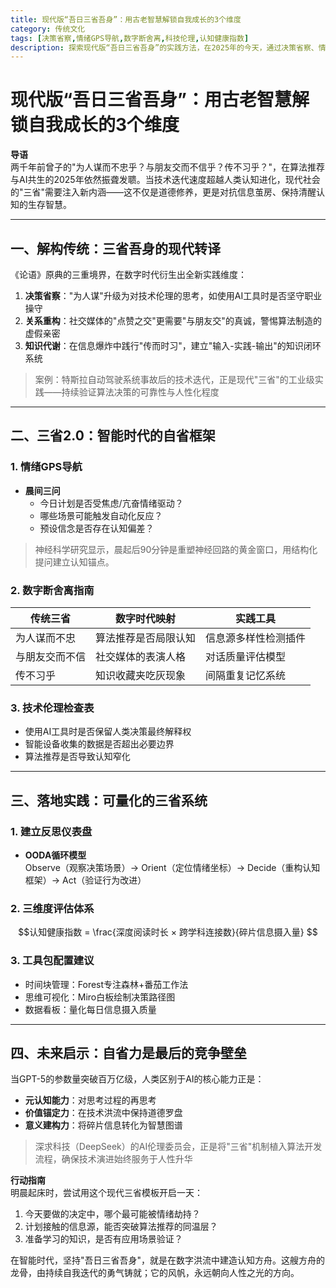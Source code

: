 ```yaml
---
title: 现代版“吾日三省吾身”：用古老智慧解锁自我成长的3个维度
category: 传统文化
tags: [决策省察,情绪GPS导航,数字断舍离,科技伦理,认知健康指数]
description: 探索现代版“吾日三省吾身”的实践方法，在2025年的今天，通过决策省察、情绪GPS导航和数字断舍离三大维度解锁自我成长。本文融合古老智慧与最新科技发展，提供实用的自省框架和工具包配置建议，帮助你在算法推荐与AI共生的时代中保持清醒认知，建立坚固的认知健康指数。从晨间三问到技术伦理检查表，掌握提升元认知能力、价值锚定力及意义建构力的方法，让每日反思成为你在数字洪流中的认知方舟。适合追求个人成长、关注科技伦理以及希望在智能时代中持续自我迭代的所有读者。
---
```

# 现代版“吾日三省吾身”：用古老智慧解锁自我成长的3个维度  

**导语**  
两千年前曾子的"为人谋而不忠乎？与朋友交而不信乎？传不习乎？"，在算法推荐与AI共生的2025年依然振聋发聩。当技术迭代速度超越人类认知进化，现代社会的"三省"需要注入新内涵——这不仅是道德修养，更是对抗信息茧房、保持清醒认知的生存智慧。

---

## 一、解构传统：三省吾身的现代转译  
《论语》原典的三重境界，在数字时代衍生出全新实践维度：  
1. **决策省察**："为人谋"升级为对技术伦理的思考，如使用AI工具时是否坚守职业操守  
2. **关系重构**：社交媒体的"点赞之交"更需要"与朋友交"的真诚，警惕算法制造的虚假亲密  
3. **知识代谢**：在信息爆炸中践行"传而时习"，建立"输入-实践-输出"的知识闭环系统  

> 案例：特斯拉自动驾驶系统事故后的技术迭代，正是现代"三省"的工业级实践——持续验证算法决策的可靠性与人性化程度

---

## 二、三省2.0：智能时代的自省框架  
### 1. 情绪GPS导航  
- **晨间三问**  
  - 今日计划是否受焦虑/亢奋情绪驱动？  
  - 哪些场景可能触发自动化反应？  
  - 预设信念是否存在认知偏差？  

> 神经科学研究显示，晨起后90分钟是重塑神经回路的黄金窗口，用结构化提问建立认知锚点。

### 2. 数字断舍离指南  
| 传统三省       | 数字时代映射          | 实践工具               |  
|----------------|---------------------|-----------------------|  
| 为人谋而不忠   | 算法推荐是否局限认知 | 信息源多样性检测插件    |  
| 与朋友交而不信 | 社交媒体的表演人格   | 对话质量评估模型        |  
| 传不习乎       | 知识收藏夹吃灰现象   | 间隔重复记忆系统        |  

### 3. 技术伦理检查表  
- 使用AI工具时是否保留人类决策最终解释权  
- 智能设备收集的数据是否超出必要边界  
- 算法推荐是否导致认知窄化  

---

## 三、落地实践：可量化的三省系统  
### 1. 建立反思仪表盘  
- **OODA循环模型**  
  Observe（观察决策场景）→ Orient（定位情绪坐标）→ Decide（重构认知框架）→ Act（验证行为改进）  

### 2. 三维度评估体系  
```math  
认知健康指数 = \frac{深度阅读时长 × 跨学科连接数}{碎片信息摄入量}  
```  

### 3. 工具包配置建议  
- 时间块管理：Forest专注森林+番茄工作法  
- 思维可视化：Miro白板绘制决策路径图  
- 数据看板：量化每日信息摄入质量  

---

## 四、未来启示：自省力是最后的竞争壁垒  
当GPT-5的参数量突破百万亿级，人类区别于AI的核心能力正是：  
- **元认知能力**：对思考过程的再思考  
- **价值锚定力**：在技术洪流中保持道德罗盘  
- **意义建构力**：将碎片信息转化为智慧图谱  

> 深求科技（DeepSeek）的AI伦理委员会，正是将"三省"机制植入算法开发流程，确保技术演进始终服务于人性升华

**行动指南**  
明晨起床时，尝试用这个现代三省模板开启一天：  
1. 今天要做的决定中，哪个最可能被情绪劫持？  
2. 计划接触的信息源，能否突破算法推荐的同温层？  
3. 准备学习的知识，是否有应用场景验证？  

在智能时代，坚持"吾日三省吾身"，就是在数字洪流中建造认知方舟。这艘方舟的龙骨，由持续自我迭代的勇气铸就；它的风帆，永远朝向人性之光的方向。